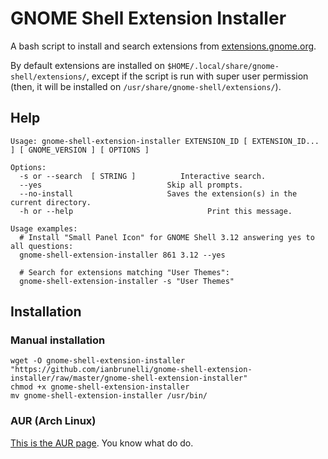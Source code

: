 GNOME Shell Extension Installer
===============================

A bash script to install and search extensions from [extensions.gnome.org](https://extensions.gnome.org/).

By default extensions are installed on `$HOME/.local/share/gnome-shell/extensions/`, except if the script is run with super user permission (then, it will be installed on `/usr/share/gnome-shell/extensions/`).

## Help

```
Usage: gnome-shell-extension-installer EXTENSION_ID [ EXTENSION_ID... ] [ GNOME_VERSION ] [ OPTIONS ]
 
Options: 
  -s or --search  [ STRING ]	      Interactive search.
  --yes                            Skip all prompts.
  --no-install                     Saves the extension(s) in the current directory.
  -h or --help                  			Print this message.
 
Usage examples: 
  # Install "Small Panel Icon" for GNOME Shell 3.12 answering yes to all questions: 
  gnome-shell-extension-installer 861 3.12 --yes
 
  # Search for extensions matching "User Themes": 
  gnome-shell-extension-installer -s "User Themes"
```

## Installation

### Manual installation

```
wget -O gnome-shell-extension-installer "https://github.com/ianbrunelli/gnome-shell-extension-installer/raw/master/gnome-shell-extension-installer"
chmod +x gnome-shell-extension-installer
mv gnome-shell-extension-installer /usr/bin/
```

### AUR (Arch Linux)

[This is the AUR page](https://aur.archlinux.org/packages/gnome-shell-extension-installer). You know what do do.
